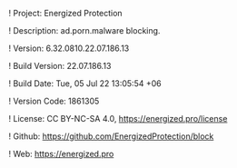! Project: Energized Protection

! Description: ad.porn.malware blocking.

! Version: 6.32.0810.22.07.186.13

! Build Version: 22.07.186.13

! Build Date: Tue, 05 Jul 22 13:05:54 +06

! Version Code: 1861305

! License: CC BY-NC-SA 4.0, https://energized.pro/license

! Github: https://github.com/EnergizedProtection/block

! Web: https://energized.pro
